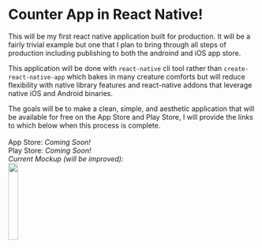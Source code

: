 # Counter App in React Native!
This will be my first react native application built for production. It will be a fairly trivial example but one that I plan to bring through all steps of production including publishing to both the androind and iOS app store. 

This application will be done with `react-native` cli tool rather than `create-react-native-app` which bakes in many creature comforts but will reduce flexibility with native library features and react-native addons that leverage native iOS and Android binaries.

The goals will be to make a clean, simple, and aesthetic application that will be available for free on the App Store and Play Store, I will provide the links to which below when this process is complete. </br>
<br/>
 App Store: <i>Coming Soon!</i><br/>
Play Store: <i>Coming Soon!</i><br/>
<i>Current Mockup (will be improved):</i><br/>
<img src="https://i.imgur.com/amhoq5x.png" width="20%"></br>

